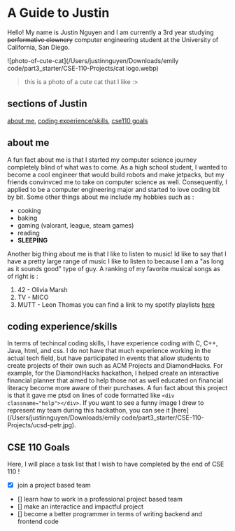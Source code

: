 # A Guide to Justin 
Hello! My name is Justin Nguyen and I am currently a 3rd year studying ~~performative clownery~~ computer engineering student at the University of California, San Diego.

![photo-of-cute-cat](/Users/justinnguyen/Downloads/emily code/part3_starter/CSE-110-Projects/cat logo.webp)
> this is a photo of a cute cat that I like :>


## sections of Justin
[about me](#about-me), [coding experience/skills](#coding-experience/skills), [cse110 goals](#CSE-110-Goals)

## about me 
A fun fact about me is that I started my computer science journey completely blind of what was to come. As a high school student, I wanted to become a cool engineer that would build robots and make jetpacks, but my friends convinvced me to take on computer science as well. Consequently, I applied to be a computer engineering major and started to love coding bit by bit. Some other things about me include my hobbies such as :
* cooking
* baking
* gaming (valorant, league, steam games)
* reading
* **SLEEPING**

Another big thing about me is that I like to listen to music! Id like to say that I have a pretty large range of music I like to listen to because I am a "as long as it sounds good" type of guy. A ranking of my favorite musical songs as of right is :
1. 42 - Olivia Marsh
2. TV - MICO
3. MUTT - Leon Thomas
you can find a link to my spotify playlists [here](https://open.spotify.com/user/yzzj99egx2gf5twvij6xsq4ja?si=65caad5ab4744d83)

## coding experience/skills 
In terms of techincal coding skills, I have experience coding with C, C++, Java, html, and css. I do not have that much experience working in the actual tech field, but have participated in events that allow students to create projects of their own such as ACM Projects and DiamondHacks. For example, for the DiamondHacks hackathon, I helped create an interactive financial planner that aimed to help those not as well educated on financial literacy become more aware of their purchases. A fun fact about this project is that it gave me ptsd on lines of code formatted like `<div classname="help"></div>`. If you want to see a funny image I drew to represent my team during this hackathon, you can see it [here](/Users/justinnguyen/Downloads/emily code/part3_starter/CSE-110-Projects/ucsd-petr.jpg). 

## CSE 110 Goals
Here, I will place a task list that I wish to have completed by the end of CSE 110 ! 
- [x] join a project based team 
- [] learn how to work in a professional project based team
- [] make an interactice and impactful project
- [] become a better programmer in terms of writing backend and frontend code
